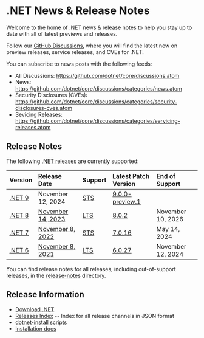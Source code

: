 # .NET News & Release Notes

Welcome to the home of .NET news & release notes to help you stay up to date with all of latest previews and releases. 

Follow our [GitHub Discussions](https://github.com/dotnet/core/discussions), where you will find the latest new on preview releases, service releases, and CVEs for .NET.

You can subscribe to news posts with the following feeds:
* All Discussions: https://github.com/dotnet/core/discussions.atom
* News: https://github.com/dotnet/core/discussions/categories/news.atom
* Security Disclosures (CVEs): https://github.com/dotnet/core/discussions/categories/security-disclosures-cves.atom
* Sevicing Releases: https://github.com/dotnet/core/discussions/categories/servicing-releases.atom

## Release Notes

The following [.NET releases](./releases.md) are currently supported:

|  Version  | Release Date | Support | Latest Patch Version | End of Support |
| :-- | :-- | :-- | :-- | :-- |
| [.NET 9](release-notes/9.0/README.md) | November 12, 2024 | [STS][policies] | [9.0.0-preview.1][9.0.0-preview.1] |  |
| [.NET 8](release-notes/8.0/README.md) | [November 14, 2023](https://devblogs.microsoft.com/dotnet/announcing-dotnet-8/) | [LTS][policies] | [8.0.2][8.0.2] | November 10, 2026 |
| [.NET 7](release-notes/7.0/README.md) | [November 8, 2022](https://devblogs.microsoft.com/dotnet/announcing-dotnet-7/) | [STS][policies] | [7.0.16][7.0.16] | May 14, 2024 |
| [.NET 6](release-notes/6.0/README.md) | [November 8, 2021](https://devblogs.microsoft.com/dotnet/announcing-net-6/) | [LTS][policies] | [6.0.27][6.0.27]  | November 12, 2024 |


You can find release notes for all releases, including out-of-support releases, in the [release-notes](release-notes) directory.

[9.0.0-preview.1]: release-notes/9.0/preview/preview1/9.0.0-preview.1.md
[8.0.2]: release-notes/8.0/8.0.1/8.0.1.md
[7.0.16]: release-notes/7.0/7.0.15/7.0.16.md
[6.0.27]: release-notes/6.0/6.0.26/6.0.27.md

## Release Information

* [Download .NET](https://dotnet.microsoft.com/download/dotnet)
* [Releases Index][releases-index.json] -- Index for all release channels in JSON format
* [dotnet-install scripts](https://learn.microsoft.com/dotnet/core/tools/dotnet-install-script)
* [Installation docs](https://learn.microsoft.com/dotnet/core/install/)

[releases-index.json]: https://dotnetcli.blob.core.windows.net/dotnet/release-metadata/releases-index.json
[policies]: release-policies.md
